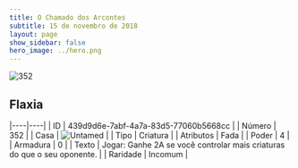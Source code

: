 ```yaml
---
title: O Chamado dos Arcontes
subtitle: 15 de novembro de 2018
layout: page
show_sidebar: false
hero_image: ../hero.png
---
```


![352](https://cdn.keyforgegame.com/media/card_front/pt/341_352_JVPG4792RH9C_pt.png)

## Flaxia

|----|----|
| ID | 439d9d6e-7abf-4a7a-83d5-77060b5668cc |
| Número | 352 |
| Casa | ![Untamed](https://archonarcana.com/images/thumb/b/bd/Untamed.png/22px-Untamed.png "Indomados") |
| Tipo | Criatura |
| Atributos | Fada |
| Poder | 4 |
| Armadura | 0 |
| Texto | Jogar: Ganhe 2A se você controlar mais criaturas do que o seu oponente. |
| Raridade | Incomum |
